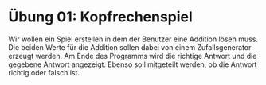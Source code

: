 # Übung 01: Kopfrechenspiel

Wir wollen ein Spiel erstellen in dem der Benutzer eine Addition lösen muss. Die beiden Werte für die Addition sollen dabei von einem Zufallsgenerator erzeugt werden. Am Ende des Programms wird die richtige Antwort und die gegebene Antwort angezeigt. Ebenso soll mitgeteilt werden, ob die Antwort richtig oder falsch ist.
